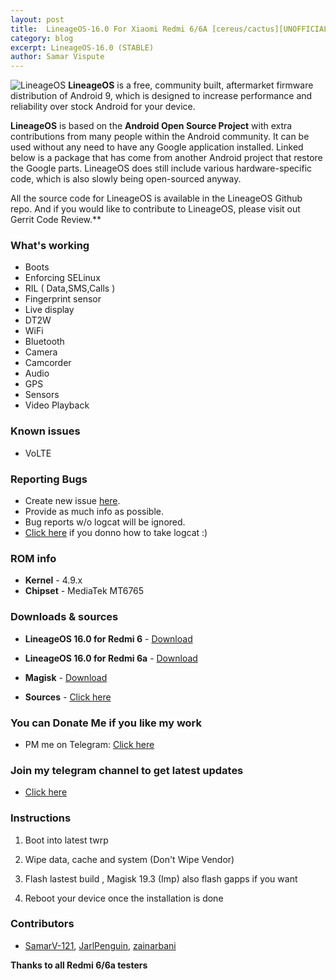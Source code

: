 ```yaml
---
layout: post
title:  LineageOS-16.0 For Xiaomi Redmi 6/6A [cereus/cactus][UNOFFICIAL]
category: blog
excerpt: LineageOS-16.0 (STABLE)
author: Samar Vispute
---
```


![LineageOS](http://samarv-121.github.io/images/lineageos.png)
**LineageOS** is a free, community built, aftermarket firmware distribution of Android 9, which is designed to increase performance and reliability over stock Android for your device.

**LineageOS** is based on the **Android Open Source Project** with extra contributions from many people within the Android community. It can be used without any need to have any Google application installed. Linked below is a package that has come from another Android project that restore the Google parts. LineageOS does still include various hardware-specific code, which is also slowly being open-sourced anyway.

All the source code for LineageOS is available in the LineageOS Github repo. And if you would like to contribute to LineageOS, please visit out Gerrit Code Review.**

### What's working
* Boots
* Enforcing SELinux
* RIL ( Data,SMS,Calls )
* Fingerprint sensor
* Live display
* DT2W
* WiFi
* Bluetooth
* Camera
* Camcorder
* Audio
* GPS
* Sensors
* Video Playback

### Known issues
* VoLTE 

### Reporting Bugs
* Create new issue [here](https://github.com/xiaomi-mt6765/android_device_xiaomi_mt6765-common/issues).
* Provide as much info as possible.
* Bug reports w/o logcat will be ignored.
* [Click here](https://forum.xda-developers.com/showthread.php?t=2774386) if you donno how to take logcat :)

### ROM info
* **Kernel** - 4.9.x
* **Chipset** - MediaTek MT6765

### Downloads & sources
* **LineageOS 16.0 for Redmi 6** - [Download](https://github.com/xiaomi-mt6765/android_device_xiaomi_cereus/releases/tag/lineage-16.0-20191119-UNOFFICIAL-cereus)
* **LineageOS 16.0 for Redmi 6a** - [Download](https://github.com/xiaomi-mt6765/android_device_xiaomi_cactus/releases/tag/lineage-16.0-20191118-UNOFFICIAL-cactus)

* **Magisk** - [Download](https://github.com/topjohnwu/Magisk/releases/tag/v19.3)

* **Sources** -  [Click here](https://github.com/xiaomi-mt6765)

### You can Donate Me if you like my work
* PM me on Telegram: [Click here](https://web.telegram.org/#/im?p=@SamarV121)

### Join my telegram channel to get latest updates
* [Click here](https://t.me/SamarV121_P)

### Instructions
1) Boot into latest twrp

2) Wipe data, cache and system (Don't Wipe Vendor)

3) Flash lastest build , Magisk 19.3 (Imp) also flash gapps if you want

4) Reboot your device once the installation is done

### Contributors
* [SamarV-121](https://github.com/SamarV-121/), [JarlPenguin](https://github.com/JarlPenguin), [zainarbani](https://github.com/zainarbani)

**Thanks to all Redmi 6/6a testers**
